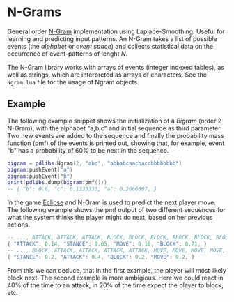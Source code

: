 # N-Grams

General order [N-Gram](https://en.wikipedia.org/wiki/N-gram) implementation using Laplace-Smoothing.
Useful for learning and predicting input patterns.
An N-Gram takes a list of possible events (the *alphabet* or *event space*) and collects statistical data on the occurrence of event-patterns of lenght *N*.

The N-Gram library works with arrays of events (integer indexed tables), as well as strings, which are interpreted as arrays of characters. 
See the `Ngram.lua` file for the usage of Ngram objects.

## Example

The following example snippet shows the initialization of a *Bigram* (order 2 N-Gram), with the alphabet "a,b,c" and initial sequence as third parameter.
Two new events are added to the sequence and finally the probability mass function (pmf) of the events is printed out, showing that, for example, event "b" has a probability of 60% to be next in the sequence.
```lua
bigram = pdlibs.Ngram(2, "abc", "abbabcaacbaccbbbbbbbb")
bigram:pushEvent("a")
bigram:pushEvent("b")
print(pdlibs.dump(bigram:pmf()))
-- { "b": 0.6, "c": 0.1333333, "a": 0.2666667, }
```

In the game [Eclipse](https://berate.itch.io/eclipse) and N-Gram is used to predict the next player move. 
The following example shows the pmf output of two different sequences for what the system thinks the player might do next, based on her previous actions.
```lua
-- ..., ATTACK, ATTACK, ATTACK, BLOCK, BLOCK, BLOCK, BLOCK, BLOCK, BLOCK, BLOCK
{ "ATTACK": 0.14, "STANCE": 0.05, "MOVE": 0.10, "BLOCK": 0.71, }
-- ..., BLOCK, ATTACK, ATTACK, ATTACK, ATTACK, MOVE, MOVE, MOVE, MOVE, ATTACK
{ "STANCE": 0.2, "ATTACK": 0.4, "BLOCK": 0.2, "MOVE": 0.2, } 
```
From this we can deduce, that in the first example, the player will most likely block next. 
The second example is more ambigious. 
Here we could react in 40% of the time to an attack, in 20% of the time expect the player to block, etc.
